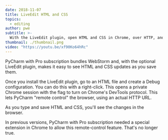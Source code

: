 ```yaml
---
date: 2018-11-07
title: LiveEdit HTML and CSS
topics:
  - editing
author: pwe
subtitle: >-
  With the LiveEdit plugin, open HTML and CSS in Chrome, over HTTP, and see updates as you save.
thumbnail: ./thumbnail.png
video: "https://youtu.be/xf90Ko64hRc"
---
```


PyCharm with Pro subscription bundles WebStorm and, with the optional LiveEdit plugin, makes it easy to see HTML and CSS updates as you save them.

Once you install the LiveEdit plugin, go to an HTML file and create a Debug configuration. You can do this with a right-click. This opens a private Chrome session with the flag to turn on Chrome's DevTools protocol. This lets PyCharm "remote control" the browser, using an actual HTTP URL.

As you type and save HTML and CSS, you'll see the changes in the browser.

In previous versions, PyCharm with Pro subscription needed a special extension in Chrome to allow this remote-control feature. That's no longer true.
